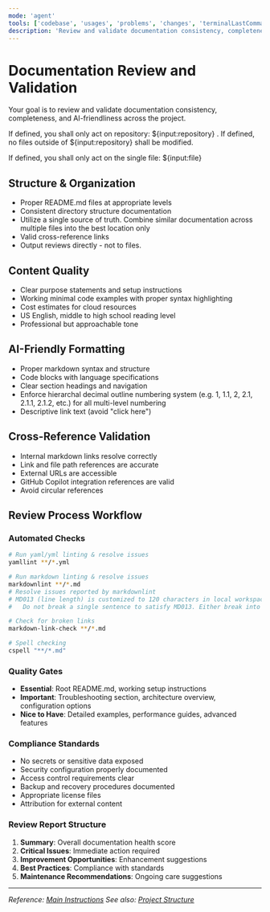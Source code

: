 ```yaml
---
mode: 'agent'
tools: ['codebase', 'usages', 'problems', 'changes', 'terminalLastCommand', 'findTestFiles', 'githubRepo', 'editFiles', 'runCommands', 'get_syntax_docs', 'mermaid-diagram-validator', 'mermaid-diagram-preview']
description: 'Review and validate documentation consistency, completeness, and AI-friendliness'
---
```


# Documentation Review and Validation

Your goal is to review and validate documentation consistency, completeness, and AI-friendliness across the project.

If defined, you shall only act on repository: ${input:repository} . If defined, no files outside of
${input:repository} shall be modified.

If defined, you shall only act on the single file: ${input:file}

## Structure & Organization

- Proper README.md files at appropriate levels
- Consistent directory structure documentation
- Utilize a single source of truth. Combine similar documentation across multiple files into the best location only
- Valid cross-reference links
- Output reviews directly - not to files.

## Content Quality

- Clear purpose statements and setup instructions
- Working minimal code examples with proper syntax highlighting
- Cost estimates for cloud resources
- US English, middle to high school reading level
- Professional but approachable tone

## AI-Friendly Formatting

- Proper markdown syntax and structure
- Code blocks with language specifications
- Clear section headings and navigation
- Enforce hierarchal decimal outline numbering system (e.g. 1, 1.1, 2, 2.1, 2.1.1, 2.1.2, etc.) for all multi-level numbering
- Descriptive link text (avoid "click here")

## Cross-Reference Validation

- Internal markdown links resolve correctly
- Link and file path references are accurate
- External URLs are accessible
- GitHub Copilot integration references are valid
- Avoid circular references

## Review Process Workflow

### Automated Checks

```bash
# Run yaml/yml linting & resolve issues
yamllint **/*.yml

# Run markdown linting & resolve issues
markdownlint **/*.md
# Resolve issues reported by markdownlint
# MD013 (line length) is customized to 120 characters in local workspace configs.
#   Do not break a single sentence to satisfy MD013. Either break into multiple sentences or leave as is.

# Check for broken links
markdown-link-check **/*.md

# Spell checking
cspell "**/*.md"
```

### Quality Gates

- **Essential**: Root README.md, working setup instructions
- **Important**: Troubleshooting section, architecture overview, configuration options
- **Nice to Have**: Detailed examples, performance guides, advanced features

### Compliance Standards

- No secrets or sensitive data exposed
- Security configuration properly documented
- Access control requirements clear
- Backup and recovery procedures documented
- Appropriate license files
- Attribution for external content

### Review Report Structure

1. **Summary**: Overall documentation health score
2. **Critical Issues**: Immediate action required
3. **Improvement Opportunities**: Enhancement suggestions
4. **Best Practices**: Compliance with standards
5. **Maintenance Recommendations**: Ongoing care suggestions

---

*Reference: [Main Instructions](../copilot-instructions.md)*
*See also: [Project Structure](../../.copilot/PROJECT.md)*
